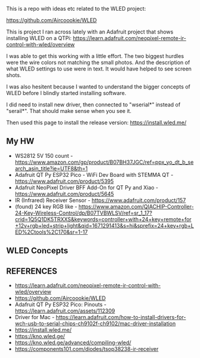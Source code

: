 This is a repo with ideas etc related to the WLED project:

https://github.com/Aircoookie/WLED

This is project I ran across lately with an Adafruit project that shows installing WLED on a QTPi: https://learn.adafruit.com/neopixel-remote-ir-control-with-wled/overview

I was able to get this working with a little effort.  The two biggest hurdles were the wire colors not matching the small photos.  And the description of what WLED settings to use were in text.  It would have helped to see screen shots.

I was also hesitent because I wanted to understand the bigger concepts of WLED before I blindly started installing software.

I did need to install new driver, then connected to "wserial*" instead of "serail*".  That should make sense when you see it.

Then used this page to install the release version: https://install.wled.me/

## My HW
- WS2812 5V 150 count - https://www.amazon.com/gp/product/B07BH37JGC/ref=ppx_yo_dt_b_search_asin_title?ie=UTF8&th=1
- Adafruit QT Py ESP32 Pico - WiFi Dev Board with STEMMA QT - https://www.adafruit.com/product/5395
- Adafruit NeoPixel Driver BFF Add-On for QT Py and Xiao - https://www.adafruit.com/product/5645
- IR (Infrared) Receiver Sensor - https://www.adafruit.com/product/157
- (found) 24 key RGB like - https://www.amazon.com/QIACHIP-Controller-24-Key-Wireless-Control/dp/B07TVBWLSV/ref=sr_1_17?crid=1Q5Q1DK5TRXXS&keywords=controller+with+24+key+remote+for+12v+rgb+led+strip+light&qid=1671291413&s=hi&sprefix=24+key+rgb+LED%2Ctools%2C170&sr=1-17



## WLED Concepts






## REFERENCES

- https://learn.adafruit.com/neopixel-remote-ir-control-with-wled/overview
- https://github.com/Aircoookie/WLED
- Adafruit QT Py ESP32 Pico: Pinouts - https://learn.adafruit.com/assets/112309
- Driver for Mac - https://learn.adafruit.com/how-to-install-drivers-for-wch-usb-to-serial-chips-ch9102f-ch9102/mac-driver-installation
- https://install.wled.me/
- https://kno.wled.ge/
- https://kno.wled.ge/advanced/compiling-wled/
- https://components101.com/diodes/tsop38238-ir-receiver

